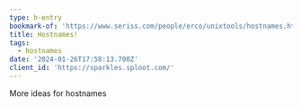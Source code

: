 ```yaml
---
type: h-entry
bookmark-of: 'https://www.seriss.com/people/erco/unixtools/hostnames.html'
title: Hostnames!
tags:
  - hostnames
date: '2024-01-26T17:58:13.700Z'
client_id: 'https://sparkles.sploot.com/'
---
```

More ideas for hostnames
